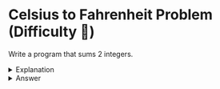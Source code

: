 # Celsius to Fahrenheit Problem (Difficulty 🌚)
Write a program that sums 2 integers.

<details>
<summary>Explanation</summary>
<br>
</details>


<details>
<summary>Answer</summary>
<br>

``` c
#include<stdio.h>
int main(){
	int a, b, sum;
	sum = a + b;
	printf("%d", sum);
}
```

</details>
